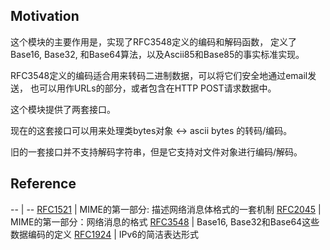 ## Motivation

这个模块的主要作用是，实现了RFC3548定义的编码和解码函数，
定义了Base16, Base32, 和Base64算法，以及Ascii85和Base85的事实标准实现。

RFC3548定义的编码适合用来转码二进制数据，可以将它们安全地通过email发送，
也可以用作URLs的部分，或者包含在HTTP POST请求数据中。

这个模块提供了两套接口。

现在的这套接口可以用来处理类bytes对象 <-> ascii bytes 的转码/编码。

旧的一套接口并不支持解码字符串，但是它支持对文件对象进行编码/解码。

## Reference

-- | --
[RFC1521](https://tools.ietf.org/html/rfc1521.html) | MIME的第一部分: 描述网络消息体格式的一套机制
[RFC2045](https://tools.ietf.org/html/rfc2045.html) | MIME的第一部分：网络消息的格式
[RFC3548](https://tools.ietf.org/html/rfc3548.html) | Base16, Base32和Base64这些数据编码的定义
[RFC1924](https://tools.ietf.org/html/rfc1924.html) | IPv6的简洁表达形式

